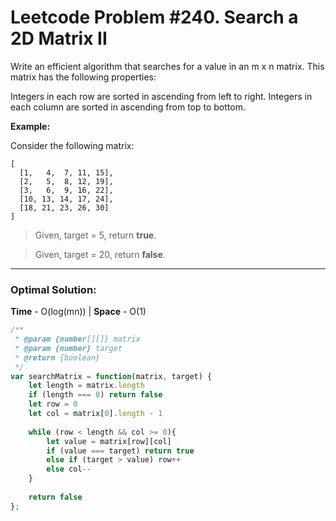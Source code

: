 # Leetcode Problem #240. Search a 2D Matrix II

Write an efficient algorithm that searches for a value in an m x n matrix. This matrix has the following properties:

Integers in each row are sorted in ascending from left to right.
Integers in each column are sorted in ascending from top to bottom.

**Example:**

Consider the following matrix:

```
[
  [1,   4,  7, 11, 15],
  [2,   5,  8, 12, 19],
  [3,   6,  9, 16, 22],
  [10, 13, 14, 17, 24],
  [18, 21, 23, 26, 30]
]
```

> Given, target = 5, return **true**.

> Given, target = 20, return **false**.

---
### Optimal Solution: 

**Time** - O(log(mn))  |   **Space** - O(1)

```javascript
/**
 * @param {number[][]} matrix
 * @param {number} target
 * @return {boolean}
 */
var searchMatrix = function(matrix, target) {
    let length = matrix.length
    if (length === 0) return false
    let row = 0
    let col = matrix[0].length - 1
    
    while (row < length && col >= 0){
        let value = matrix[row][col]
        if (value === target) return true
        else if (target > value) row++
        else col--
    }
    
    return false
};
```
